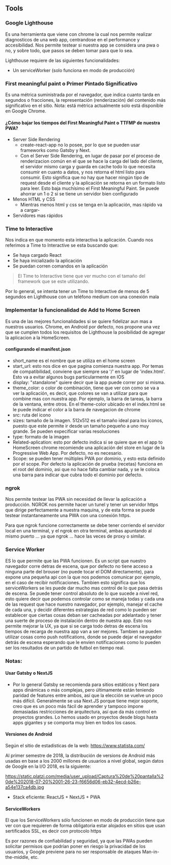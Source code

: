 ## Tools

### Google Lighthouse
Es una herramienta que viene con chrome la cual nos permite realizar diagnosticos de una web app, centrandose en el performance y accesibilidad. Nos permite testear si nuestra app se considera una pwa o no, y sobre todo, que pasos se deben tomar para que lo sea.

Lighthouse requiere de las siguientes funcionalidades:
- Un serviceWorker (solo funciona en modo de producción)

### First meaningful paint o Primer Pintado Significativo
Es una métrica suministrada por el navegador, que indica cuanto tarda en segundos o fracciones, la representación (renderización) del contenido más significativo en el sitio.
Nota: está métrica actualmente solo está disponible en Google Chrome.

#### ¿Cómo bajar los tiempos del First Meaningful Paint o TTFMP de nuestra PWA?
- Server Side Rendering
  * create-react-app no lo posee, por lo que se pueden usar frameworks como Gatsby y Next.
  * Con el Server Side Rendering, en lugar de pasar por el proceso de renderizacion común en el que se hace la carga del lado del cliente, el servidor mismo carga y guarda en cache todo lo que necesita consumir en cuanto a datos, y nos retorna el html listo para consumir. Esto significa que no hay que hacer ningún tipo de request desde el cliente y la aplicación se retorna en un formato listo para leer. Esto baja muchísimo el First Meaningful Paint. Se puede ahorrar un 1 o 2 si se tiene un servidor bien configurado
- Menos HTML y CSS
  * Mientras menos html y css se tenga en la aplicación, mas rápido va a cargar-
- Servidores mas rápidos

### Time to Interactive
Nos indica en que momento esta interactiva la aplicación. Cuando nos referimos a Time to Interactive se esta buscando que:
- Se haya cargado React
- Se haya inicializado la aplicación
- Se puedan corren comandos en la aplicación

>El Time to Interactive tiene que ver mucho con el tamaño del framework que se este utilizando.

Por lo general, se intenta tener un Time to Interactive de menos de 5 segundos en Lighthouse con un teléfono medium con una conexión mala

### Implementar la funcionalidad de Add to Home Screen
Es una de las mejores funcionalidades si se quiere fidelizar aun mas a nuestros usuarios. Chrome, en Android por defecto, nos propone una vez que se cumplen todos los requisitos de Lighthouse la posibilidad de agregar la aplicacion a la HomeScreen.

#### configurando el manifest.json
- short_name es el nombre que se utiliza en el home screen
- start_url: esto nos dice en que pagina comienza nuestra app. Por temas de compatibilidad, conviene que siempre sea '/' en lugar de 'index.html'. Esto va a evitar algunos bugs particularmente en IOS
- display: "standalone" quiere decir que la app puede correr por si misma.
- theme_color: o color de combinación, tiene que ver con como se va a ver la aplicación, es decir, que colores se van a utilizar para que combine mas con nuestra app. Por ejemplo, la barra de tareas, la barra de la ventana, entre otros. En el theme-color ubicado en el index.html se le puede indicar el color a la barra de navegacion de chrome
- src: ruta del icono
- sizes: tamaño de la imagen. 512x512 es el tamaño ideal para los iconos, puesto que este permite ir desde un tamaño pequeño a uno muy grande. Se pueden expecificar varias resoluciones
- type: formato de la imagen
- Related-aplication: esto por defecto indica si se quiere que en el app to HomeScreen chrome recomiende una aplicación del store en lugar de la Progressive Web App. Por defecto, no es necesario.
- Scope: se pueden tener múltiples PWA por dominio, y esto esta definido por el scope. Por defecto la aplicación de prueba (recetas) funciona en el root del dominio, asi que no hace falta cambiar nada, y se le coloca una barra para indicar que cubra todo el dominio por defecto.

### ngrok
Nos permite testear las PWA sin necesidad de llevar la aplicación a producción.
NGROK nos permite hacer un tunel y tener un servidor https que dirige perfectamente a nuestra maquina, y de esta forma se puede testear instantaneamente una PWA con una conexión https.

Para que ngrok funcione correctamente se debe tener corriendo el servidor local en una terminal, y el ngrok en otra terminal, ambas apuntando al mismo puerto … ya que ngrok … hace las veces de proxy o similar.

### Service Worker
ES lo que permite que las PWA funcionen. Es un script que nuestro navegador corre detras de escena, que por defecto no tiene acceso a ninguna parte del brouser (no puede tocar el DOM directamente), para expone una pequeña api con la que nos podemos comunicar por ejemplo, en el caso de recibir notificaciones.
Tambien esto significa que los serviceWorkers se les puede dar mucho mas control de lo que pasa detrás de escena. Se puede tener control absoluto de lo que sucede a nivel red, esto quiere decir que podemos controlar como se maneja todas y cada una de las request que hace nuestro navegador, por ejemplo, manejar el cache de cada una, y decidir diferentes estrategias de red como lo pueden ser establecer que ciertas cosas deban ser cacheadas por adelantado y tener una suerte de proceso de instalación dentro de nuestra app. Esto nos permite mejorar la UX, ya que si se carga todo detras de escena los tiempos de recarga de nuestra app van a ser mejores.
Tambien se pueden utilizar cosas como push notifications, donde se puede dejar el navegador detrás de escena esperando que le envíen notificaciones como lo pueden ser los resultados de un partido de futbol en tiempo real.

### Notas:
#### Usar Gatsby o NextJS
- Por lo general Gatsby se recomienda para sitios estáticos y Next para apps dinámicas o más complejas, pero últimamente están teniendo paridad de features entre ambos, así que la elección se vuelve un poco más difícil.
Generalmente se usa Next.JS porque tiene mejor soporte, creo que es un poco más fácil de aprender y tampoco impone demasiadas restricciones de arquitectura, así que da más control en proyectos grandes. Lo hemos usado en proyectos desde blogs hasta apps gigantes y se comporta muy bien en todos los casos.

#### Versiones de Android
Según el sitio de estadísticas de la web: https://www.statista.com/

Al primer semestre de 2018, la distribución de versions de Android más usadas en base a los 2000 millones de usuarios a nivel global, según datos de Google en la I/O 2018, es la siguiente:

https://static.platzi.com/media/user_upload/Captura%20de%20pantalla%20de%202018-07-20%2001-26-23-f6656d06-eb32-4ecd-b26e-a54e137ca4db.jpg

- Stack eficiente:
ReactJS + NextJS + PWA


#### ServiceWorkers
El que los ServiceWorkers sólo funcionen en modo de producción tiene que ver con que requieren de forma obligatoria estar alojados en sitios que usan sertificados SSL, es decir con protocolo https

Es por razones de confiabilidad y seguridad, ya que las PWAs pueden solicitar permisos que podrían poner en riesgo la privacidad de los usuarios, y Google previene para no ser responsable de ataques Man-in-the-middle, etc.
